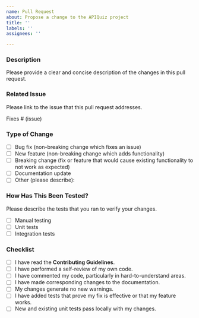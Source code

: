 ```yaml
---
name: Pull Request
about: Propose a change to the APIQuiz project
title: ''
labels: ''
assignees: ''

---
```


### Description

Please provide a clear and concise description of the changes in this pull request.

### Related Issue

Please link to the issue that this pull request addresses.

Fixes # (issue)

### Type of Change

- [ ] Bug fix (non-breaking change which fixes an issue)
- [ ] New feature (non-breaking change which adds functionality)
- [ ] Breaking change (fix or feature that would cause existing functionality to not work as expected)
- [ ] Documentation update
- [ ] Other (please describe):

### How Has This Been Tested?

Please describe the tests that you ran to verify your changes.

- [ ] Manual testing
- [ ] Unit tests
- [ ] Integration tests

### Checklist

- [ ] I have read the **Contributing Guidelines**.
- [ ] I have performed a self-review of my own code.
- [ ] I have commented my code, particularly in hard-to-understand areas.
- [ ] I have made corresponding changes to the documentation.
- [ ] My changes generate no new warnings.
- [ ] I have added tests that prove my fix is effective or that my feature works.
- [ ] New and existing unit tests pass locally with my changes.